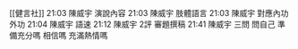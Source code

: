 [[健言社]]
21:03 陳威宇 演說內容
21:03 陳威宇 肢體語言
21:03 陳威宇 對應內功外功
21:04 陳威宇 語速
21:12 陳威宇 2評 審題撰稿
21:41 陳威宇 
三問 問自己 準備充分嗎 相信嗎 充滿熱情嗎